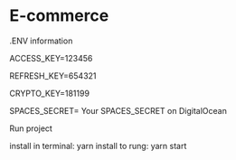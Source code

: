# E-commerce



.ENV information

ACCESS_KEY=123456

REFRESH_KEY=654321

CRYPTO_KEY=181199

SPACES_SECRET= Your SPACES_SECRET on DigitalOcean


Run project

install in terminal: yarn install
to rung: yarn start
